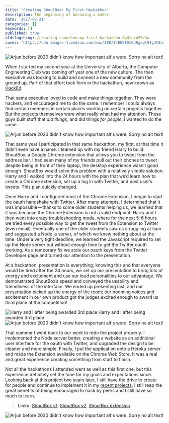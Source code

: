 ```yaml
---
title: 'Creating ShoutBox: My First Hackathon'
description: The beginning of becoming a maker.
date: '2017-07-21'
categories: []
keywords: []
published: true
oldslugthing: /creating-shoutbox-my-first-hackathon-84dfac495c3a
cover: "https://cdn-images-1.medium.com/max/800/1*ENGFDsKdRgxpl91gJC8a7w.png"
---
```


![Arjun before 2020 didn't know how important alt's were. Sorry no alt text!](https://cdn-images-1.medium.com/max/800/1*ENGFDsKdRgxpl91gJC8a7w.png)

When I started my second year at the University of Alberta, the Computer Engineering Club was coming off year one of the new culture. The then executive was looking to build and connect a new community from the ground up. Part of that effort took form in the hackathon, now known as [HackEd](http://hacked.compeclub.com).

That same executive loved to code and make things together. They were hackers, and encouraged me to do the same. I remember I could always find certain members in certain places working on certain projects together. But the projects themselves were what really what had my attention. These guys built stuff that _did things_, and did things _for people_. I wanted to do the same.

![Arjun before 2020 didn't know how important alt's were. Sorry no alt text!](https://cdn-images-1.medium.com/max/800/1*ENGFDsKdRgxpl91gJC8a7w.png)

That same year I participated in that same hackathon, my first, at that time it didn’t even have a name. I teamed up with my friend Harry to build ShoutBox, a Google Chrome extension that allows you to tweet from the address bar. I had seen many of my friends pull out their phones to tweet despite being in front of their laptop, the desktop experience wasn’t good enough. ShoutBox would solve this problem with a relatively simple solution. Harry and I walked into the 24 hours with the plan that we’d learn how to create a Chrome extension, set up a log in with Twitter, and post user’s tweets. This plan quickly changed.

Once Harry and I configured most of the Chrome Extension, I began to start the oauth handshake with Twitter. After many attempts, I determined that it was impossible — thanks to some older students helping us, we learned that it was because the Chrome Extension is not a valid endpoint. Harry and I then went into crazy troubleshooting mode, where for the next 5–6 hours we tried every possible way to get the tweet from the Extension to Twitter (even email). Eventually one of the older students saw us struggling at 5am and suggested a Node.js server, of which we knew nothing about at the time. Under a very tight deadline, we learned the Javascript required to set up the Node server but without enough time to get the Twitter oauth working. As a temporary fix we stole our oauth keys from the Twitter Developer page and turned our attention to the presentation.

At a hackathon, presentation is everything; knowing this and that everyone would be tired after the 24 hours, we set up our presentation to bring lots of energy and excitement and use our loud personalities to our advantage. We demonstrated ShoutBox’s speed and conveyed the usability and friendliness of the interface. We ended up presenting last, and our presentation picked up the energy of the room; our booming voices and excitement in our own product got the judges excited enough to award us third place at the competition!

![Harry and I after being awarded 3rd place](https://cdn-images-1.medium.com/max/800/0*eywW2ZPV3xutxCua.)
Harry and I after being awarded 3rd place![Arjun before 2020 didn't know how important alt's were. Sorry no alt text!](https://cdn-images-1.medium.com/max/800/1*ENGFDsKdRgxpl91gJC8a7w.png)

That summer I went back to our work to redo the project properly. I implemented the Node server better, creating a website as an additional user interface for the oauth with Twitter, and upgraded the design to be cleaner and more simple. Finally, I put the application onto a Heroku server and made the Extension available on the Chrome Web Store. It was a real and great experience creating something from start to finish.

Not all the hackathons I attended went as well as this first one, but this experience definitely set the tone for my goals and expectations since. Looking back at this project two years later, I still have the drive to create for people and continue to implement it in my [recent projects](https://medium.com/building-for-people-blindglasses-c6dbd9e6f9a7), I still reap the great benefits of being encouraged to hack by peers and I still have so much to learn.

> **Links:** [ShoutBox v1](https://github.com/HarryPahwa/Shoutbox.Finale), [ShoutBox v2](https://github.com/ShoutBoxExtension), [ShoutBox extension](https://chrome.google.com/webstore/detail/shoutbox/hbliaedcoikjfcdlebnmkhemofblkamc)

![Arjun before 2020 didn't know how important alt's were. Sorry no alt text!](https://cdn-images-1.medium.com/max/800/1*ENGFDsKdRgxpl91gJC8a7w.png)